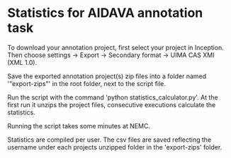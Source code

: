 # Statistics for AIDAVA annotation task

To download your annotation project, first select your project in Inception. Then choose settings -> Export -> Secondary format -> UIMA CAS XMI (XML 1.0).

Save the exported annotation project(s) zip files into a folder named '"export-zips"' in the root folder, next to the script file.

Run the script with the command 'python statistics_calculator.py'. At the first run it unzips the project files, consecutive executions calculate the statistics.


Running the script takes some minutes at NEMC.


Statistics are compiled per user. The csv files are saved reflecting the username under each projects unzipped folder in the 'export-zips' folder.